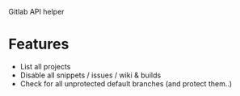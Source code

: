 Gitlab API helper


# Features
* List all projects
* Disable all snippets / issues / wiki & builds
* Check for all unprotected default branches (and protect them..)

